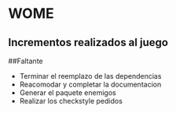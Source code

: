 # WOME
Incrementos realizados al juego
-------------------------------------------------------------------------
##Faltante
* Terminar el reemplazo de las dependencias
* Reacomodar y completar la documentacion
* Generar el paquete enemigos
* Realizar los checkstyle pedidos
